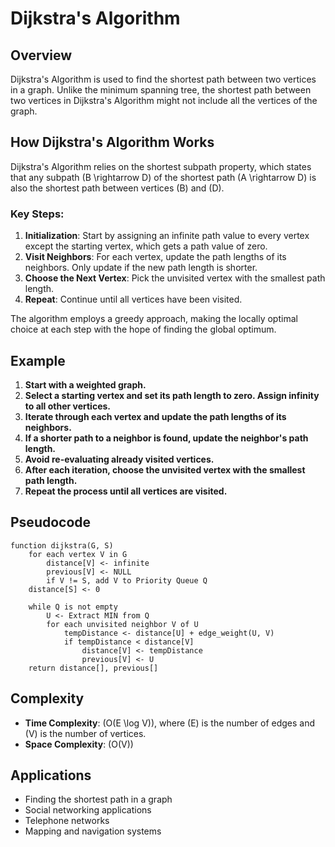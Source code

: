 # Dijkstra's Algorithm

## Overview

Dijkstra's Algorithm is used to find the shortest path between two vertices in a graph. Unlike the minimum spanning tree, the shortest path between two vertices in Dijkstra's Algorithm might not include all the vertices of the graph.

## How Dijkstra's Algorithm Works

Dijkstra's Algorithm relies on the shortest subpath property, which states that any subpath \(B \rightarrow D\) of the shortest path \(A \rightarrow D\) is also the shortest path between vertices \(B\) and \(D\). 

### Key Steps:

1. **Initialization**: Start by assigning an infinite path value to every vertex except the starting vertex, which gets a path value of zero.
2. **Visit Neighbors**: For each vertex, update the path lengths of its neighbors. Only update if the new path length is shorter.
3. **Choose the Next Vertex**: Pick the unvisited vertex with the smallest path length.
4. **Repeat**: Continue until all vertices have been visited.

The algorithm employs a greedy approach, making the locally optimal choice at each step with the hope of finding the global optimum.

## Example

1. **Start with a weighted graph.**
2. **Select a starting vertex and set its path length to zero. Assign infinity to all other vertices.**
3. **Iterate through each vertex and update the path lengths of its neighbors.**
4. **If a shorter path to a neighbor is found, update the neighbor's path length.**
5. **Avoid re-evaluating already visited vertices.**
6. **After each iteration, choose the unvisited vertex with the smallest path length.**
7. **Repeat the process until all vertices are visited.**

## Pseudocode

```plaintext
function dijkstra(G, S)
    for each vertex V in G
        distance[V] <- infinite
        previous[V] <- NULL
        if V != S, add V to Priority Queue Q
    distance[S] <- 0
    
    while Q is not empty
        U <- Extract MIN from Q
        for each unvisited neighbor V of U
            tempDistance <- distance[U] + edge_weight(U, V)
            if tempDistance < distance[V]
                distance[V] <- tempDistance
                previous[V] <- U
    return distance[], previous[]
```

## Complexity

- **Time Complexity**: \(O(E \log V)\), where \(E\) is the number of edges and \(V\) is the number of vertices.
- **Space Complexity**: \(O(V)\)

## Applications

- Finding the shortest path in a graph
- Social networking applications
- Telephone networks
- Mapping and navigation systems
